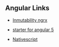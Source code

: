 Angular Links
-----

- [Inmutability ngrx](https://vsavkin.com/immutability-vs-encapsulation-90549ab74487)

- [starter for angular 5](https://stackblitz.com/edit/angular-ss54po?file=app%2Fapp.component.html)


- [Nativescript](https://www.nativescript.org)
